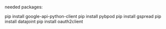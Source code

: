 needed packages:

pip install google-api-python-client
pip install pybpod
pip install gspread
pip install datajoint
pip install oauth2client
